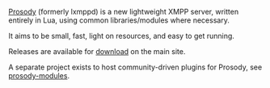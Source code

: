 [Prosody](http://prosody.im/) (formerly lxmppd) is a new lightweight XMPP server, written entirely in Lua, using common libraries/modules where necessary.

It aims to be small, fast, light on resources, and easy to get running.

Releases are available for [download](http://prosody.im/download) on the main site.

A separate project exists to host community-driven plugins for Prosody, see [prosody-modules](http://prosody-modules.googlecode.com/).